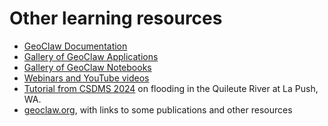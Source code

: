 
# Other learning resources

- [GeoClaw Documentation](https://www.clawpack.org/contents.html#geoclaw-geophysical-flows)
- [Gallery of GeoClaw Applications](https://www.clawpack.org/gallery/gallery/gallery_geoclaw.html)
- [Gallery of GeoClaw Notebooks](https://www.clawpack.org/gallery/notebooks.html#examples-using-geoclaw)
- [Webinars and YouTube videos](https://www.clawpack.org/community.html#available-for-streaming)
- [Tutorial from CSDMS 2024](https://github.com/clawpack/geoclaw_tutorial_csdms2024)
  on flooding in the Quileute River at La Push, WA.
- [geoclaw.org](http://www.geoclaw.org),
  with links to some publications and other resources


